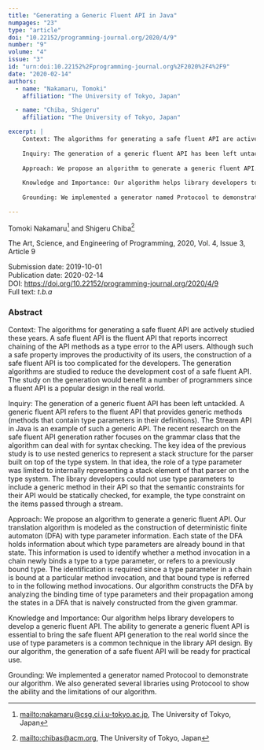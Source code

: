 ```yaml
---
title: "Generating a Generic Fluent API in Java"
numpages: "23"
type: "article"
doi: "10.22152/programming-journal.org/2020/4/9"
number: "9"
volume: "4"
issue: "3"
id: "urn:doi:10.22152%2Fprogramming-journal.org%2F2020%2F4%2F9"
date: "2020-02-14"
authors: 
  - name: "Nakamaru, Tomoki"
    affiliation: "The University of Tokyo, Japan"

  - name: "Chiba, Shigeru"
    affiliation: "The University of Tokyo, Japan"

excerpt: |
    Context: The algorithms for generating a safe fluent API are actively studied these years. A safe fluent API is the fluent API that reports incorrect chaining of the API methods as a type error to the API users. Although such a safe property improves the productivity of its users, the construction of a safe fluent API is too complicated for the developers. The generation algorithms are studied to reduce the development cost of a safe fluent API. The study on the generation would benefit a number of programmers since a fluent API is a popular design in the real world.
    
    Inquiry: The generation of a generic fluent API has been left untackled. A generic fluent API refers to the fluent API that provides generic methods (methods that contain type parameters in their definitions). The Stream API in Java is an example of such a generic API. The recent research on the safe fluent API generation rather focuses on the grammar class that the algorithm can deal with for syntax checking. The key idea of the previous study is to use nested generics to represent a stack structure for the parser built on top of the type system. In that idea, the role of a type parameter was limited to internally representing a stack element of that parser on the type system. The library developers could not use type parameters to include a generic method in their API so that the semantic constraints for their API would be statically checked, for example, the type constraint on the items passed through a stream.
    
    Approach: We propose an algorithm to generate a generic fluent API. Our translation algorithm is modeled as the construction of deterministic finite automaton (DFA) with type parameter information. Each state of the DFA holds information about which type parameters are already bound in that state. This information is used to identify whether a method invocation in a chain newly binds a type to a type parameter, or refers to a previously bound type. The identification is required since a type parameter in a chain is bound at a particular method invocation, and that bound type is referred to in the following method invocations. Our algorithm constructs the DFA by analyzing the binding time of type parameters and their propagation among the states in a DFA that is naively constructed from the given grammar.
    
    Knowledge and Importance: Our algorithm helps library developers to develop a generic fluent API. The ability to generate a generic fluent API is essential to bring the safe fluent API generation to the real world since the use of type parameters is a common technique in the library API design. By our algorithm, the generation of a safe fluent API will be ready for practical use.
    
    Grounding: We implemented a generator named Protocool to demonstrate our algorithm. We also generated several libraries using Protocool to show the ability and the limitations of our algorithm.

---
```

Tomoki Nakamaru[^1] and Shigeru Chiba[^2]

The Art, Science, and Engineering of Programming, 2020, Vol. 4, Issue 3, Article 9

Submission date: 2019-10-01  
Publication date: 2020-02-14  
DOI: <https://doi.org/10.22152/programming-journal.org/2020/4/9>  
Full text: *t.b.a*  


### Abstract
Context: The algorithms for generating a safe fluent API are actively studied these years. A safe fluent API is the fluent API that reports incorrect chaining of the API methods as a type error to the API users. Although such a safe property improves the productivity of its users, the construction of a safe fluent API is too complicated for the developers. The generation algorithms are studied to reduce the development cost of a safe fluent API. The study on the generation would benefit a number of programmers since a fluent API is a popular design in the real world.

Inquiry: The generation of a generic fluent API has been left untackled. A generic fluent API refers to the fluent API that provides generic methods (methods that contain type parameters in their definitions). The Stream API in Java is an example of such a generic API. The recent research on the safe fluent API generation rather focuses on the grammar class that the algorithm can deal with for syntax checking. The key idea of the previous study is to use nested generics to represent a stack structure for the parser built on top of the type system. In that idea, the role of a type parameter was limited to internally representing a stack element of that parser on the type system. The library developers could not use type parameters to include a generic method in their API so that the semantic constraints for their API would be statically checked, for example, the type constraint on the items passed through a stream.

Approach: We propose an algorithm to generate a generic fluent API. Our translation algorithm is modeled as the construction of deterministic finite automaton (DFA) with type parameter information. Each state of the DFA holds information about which type parameters are already bound in that state. This information is used to identify whether a method invocation in a chain newly binds a type to a type parameter, or refers to a previously bound type. The identification is required since a type parameter in a chain is bound at a particular method invocation, and that bound type is referred to in the following method invocations. Our algorithm constructs the DFA by analyzing the binding time of type parameters and their propagation among the states in a DFA that is naively constructed from the given grammar.

Knowledge and Importance: Our algorithm helps library developers to develop a generic fluent API. The ability to generate a generic fluent API is essential to bring the safe fluent API generation to the real world since the use of type parameters is a common technique in the library API design. By our algorithm, the generation of a safe fluent API will be ready for practical use.

Grounding: We implemented a generator named Protocool to demonstrate our algorithm. We also generated several libraries using Protocool to show the ability and the limitations of our algorithm.


[^1]: <mailto:nakamaru@csg.ci.i.u-tokyo.ac.jp>, The University of Tokyo, Japan
[^2]: <mailto:chibas@acm.org>, The University of Tokyo, Japan
